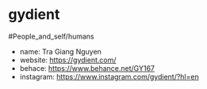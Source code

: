 # gydient

#People_and_self/humans

- name: Tra Giang Nguyen
- website: https://gydient.com/
- behace: https://www.behance.net/GY167
- instagram: https://www.instagram.com/gydient/?hl=en
